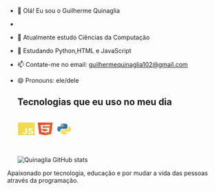 - 👋 Olá! Eu sou o Guilherme Quinaglia
- 
- 👀 Atualmente estudo Ciências da Computação
- 🌱 Estudando Python,HTML e JavaScript 
- 📫 Contate-me no email: guilhermequinaglia102@gmail.com
- 😄 Pronouns: ele/dele

  ## Tecnologias que eu uso no meu dia

  <div style="display: inline_block"><br>
  <img align="center" alt="Guilherme-Js" height="30" width="40" src="https://raw.githubusercontent.com/devicons/devicon/master/icons/javascript/javascript-plain.svg">
  <img align="center" alt="Guilherme-HTML" height="30" width="40" src="https://raw.githubusercontent.com/devicons/devicon/master/icons/html5/html5-original.svg">
  <img align="center" alt="Guilherme-Python" height="30" width="40" src="https://raw.githubusercontent.com/devicons/devicon/master/icons/python/python-original.svg">

  <br/>
  <br/>
  <br/>

  ![Quinaglia GitHub stats](https://github-readme-stats.vercel.app/api?username=Guilhermequinaglia&show_icons=true&theme=tokyonight)



  

Apaixonado por tecnologia, educação e por mudar a vida das pessoas através da programação.
